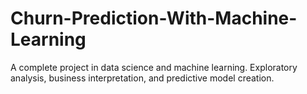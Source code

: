 # Churn-Prediction-With-Machine-Learning
A complete project in data science and machine learning. Exploratory analysis, business interpretation, and predictive model creation.
